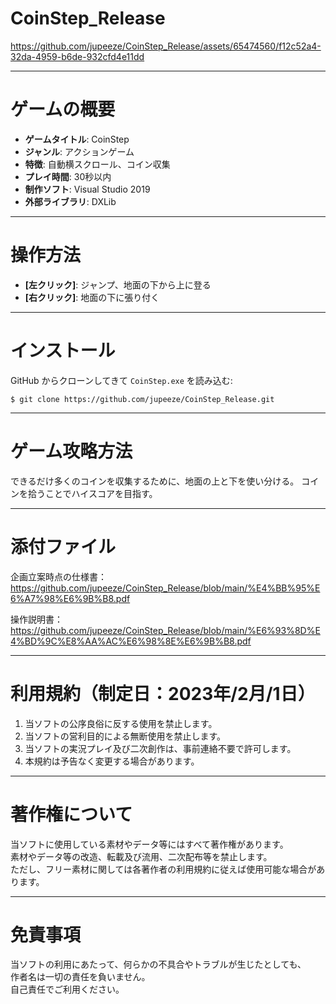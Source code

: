 # CoinStep_Release

https://github.com/jupeeze/CoinStep_Release/assets/65474560/f12c52a4-32da-4959-b6de-932cfd4e11dd

---

# ゲームの概要

- **ゲームタイトル**: CoinStep
- **ジャンル**: アクションゲーム
- **特徴**: 自動横スクロール、コイン収集
- **プレイ時間**: 30秒以内
- **制作ソフト**: Visual Studio 2019
- **外部ライブラリ**: DXLib

---

# 操作方法

- **[左クリック]**: ジャンプ、地面の下から上に登る
- **[右クリック]**: 地面の下に張り付く

---

# インストール

GitHub からクローンしてきて `CoinStep.exe` を読み込む:

```console
$ git clone https://github.com/jupeeze/CoinStep_Release.git
```

---

# ゲーム攻略方法

できるだけ多くのコインを収集するために、地面の上と下を使い分ける。
コインを拾うことでハイスコアを目指す。

---

# 添付ファイル

企画立案時点の仕様書：https://github.com/jupeeze/CoinStep_Release/blob/main/%E4%BB%95%E6%A7%98%E6%9B%B8.pdf

操作説明書：https://github.com/jupeeze/CoinStep_Release/blob/main/%E6%93%8D%E4%BD%9C%E8%AA%AC%E6%98%8E%E6%9B%B8.pdf

---

# 利用規約（制定日：2023年/2月/1日）

1. 当ソフトの公序良俗に反する使用を禁止します。
2. 当ソフトの営利目的による無断使用を禁止します。
3. 当ソフトの実況プレイ及び二次創作は、事前連絡不要で許可します。
4. 本規約は予告なく変更する場合があります。

---

# 著作権について

当ソフトに使用している素材やデータ等にはすべて著作権があります。  
素材やデータ等の改造、転載及び流用、二次配布等を禁止します。  
ただし、フリー素材に関しては各著作者の利用規約に従えば使用可能な場合があります。

---

# 免責事項

当ソフトの利用にあたって、何らかの不具合やトラブルが生じたとしても、  
作者名は一切の責任を負いません。  
自己責任でご利用ください。

